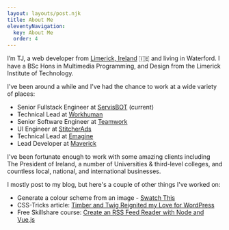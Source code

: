 ```yaml
---
layout: layouts/post.njk
title: About Me
eleventyNavigation:
  key: About Me
  order: 4
---
```


I’m TJ, a web devel­op­er from [Lim­er­ick, Ire­land](https://en.wikipedia.org/wiki/Limerick) 🇮🇪 and liv­ing in Water­ford. I have a BSc Hons in Multimedia Programming, and Design from the Limerick Institute of Technology.

I've been around a while and I've had the chance to work at a wide variety of places:

- Senior Fullstack Engineer at [ServisBOT](https://servisbot.com) (current)
- Technical Lead at [Workhuman](https://www.workhuman.com/)
- Senior Software Engineer at [Teamwork](https://www.teamwork.com/)
- UI Engineer at [StitcherAds](https://stitcherads.com/)
- Technical Lead at [Emagine](https://emagine.ie/)
- Lead Developer at [Maverick](https://www.maverick-intl.com/)

I've been fortunate enough to work with some amazing clients including The President of Ireland, a number of Universities & third-level colleges, and countless local, national, and international businesses.

I mostly post to my blog, but here's a couple of other things I've worked on:

- Generate a colour scheme from an image - [Swatch This](https://swatch.tj.ie)
- CSS-Tricks article: [Tim­ber and Twig Reignit­ed my Love for Word­Press](https://css-tricks.com/timber-and-twig-reignited-my-love-for-wordpress/)
- Free Skillshare course: [Create an RSS Feed Reader with Node and Vue.js](https://skl.sh/3eVc2WY)
